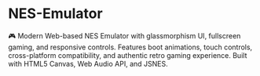 # NES-Emulator
🎮 Modern Web-based NES Emulator with glassmorphism UI, fullscreen gaming, and responsive controls. Features boot animations, touch controls, cross-platform compatibility, and authentic retro gaming experience. Built with HTML5 Canvas, Web Audio API, and JSNES.

